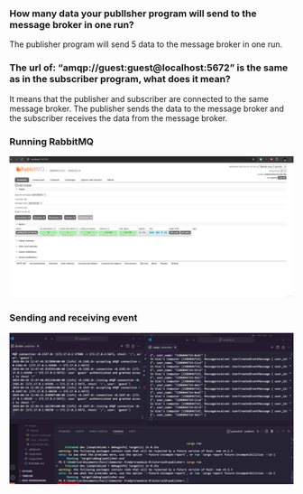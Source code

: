 ### How many data your publlsher program will send to the message broker in one run? 
The publisher program will send 5 data to the message broker in one run.

### The url of: “amqp://guest:guest@localhost:5672” is the same as in the subscriber program, what does it mean?
It means that the publisher and subscriber are connected to the same message broker. The publisher sends the data to the message broker and the subscriber receives the data from the message broker.

### Running RabbitMQ
![rabbitmq](./image/Screenshot%202024-04-24%20193435.png)

### Sending and receiving event
![event](./image/Screenshot%202024-04-24%20194823.png)